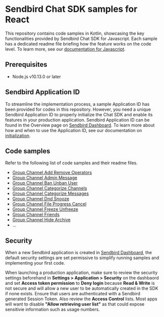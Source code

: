 # Sendbird Chat SDK samples for React

This repository contains code samples in Kotlin, showcasing the key functionalities provided by Sendbird Chat SDK for Javascript. Each sample has a dedicated readme file briefing how the feature works on the code level. To learn more, see our [documentation for Javascript](https://sendbird.com/docs/chat/v4/javascript/overview).

## Prerequisites
+ Node.js v10.13.0 or later

## Sendbird Application ID

To streamline the implementation process, a sample Application ID has been provided for codes in this repository. However, you need a unique Sendbird Application ID to properly initialize the Chat SDK and enable its features in your production application. Sendbird Application ID can be found in the Overview page on [Sendbird Dashboard](https://dashbaord.sendbird.com). To learn more about how and when to use the Application ID, see our documentation on [initialization](https://sendbird.com/docs/chat/v4/android/getting-started/send-first-message#2-get-started-3-step-3-initialize-the-chat-sdk).

## Code samples

Refer to the following list of code samples and their readme files.

- [Group Channel Add Remove Operators](./groupchannel-add-remove-operators/README.md)
- [Group Channel Admin Message](./groupchannel-admin-message/README.md)
- [Group Channel Ban Unban User](./groupchannel-ban-unban-user/README.md)
- [Group Channel Categorize Channels](./groupchannel-categorize-channels/README.md)
- [Group Channel Categorize Messages](./groupchannel-categorize-messages/README.md)
- [Group Channel Dnd Snooze](./groupchannel-dnd-snooze/README.md)
- [Group Channel File Progress Cancel](./groupchannel-file-progress-cancel/README.md)
- [Group Channel Freeze Unfreeze](./groupchannel-freeze-unfreeze/README.md)
- [Group Channel Friends](./groupchannel-friends/README.md)
- [Group Channel Hide Archive](./groupchannel-hide-archive/README.md)
- ...

## Security

When a new Sendbird application is created in [Sendbird Dashboard](https://dashbaord.sendbird.com), the default security settings are set permissive to simplify running samples and implementing your first code.

When launching a production application, make sure to review the security settings beforehand in **Settings > Application > Security** on the dashbaord and set **Access token permission** to **Deny login** because **Read & Write** is not secure and will allow a new user to be automatically created in the SDK if none exists. Ensure that users are authenticated with a Sendbird generated Session Token. Also review the **Access Control** lists. Most apps will want to disable **"Allow retrieving user list"** as that could expose sensitivie information such as usage numbers.
